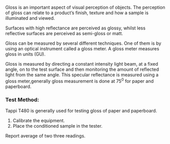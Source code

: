 Gloss is an important aspect of visual perception of objects. The perception of gloss can relate to a product’s finish, texture and how a
sample is illuminated and viewed.

Surfaces with high reflectance are perceived as glossy, whilst less reflective surfaces are perceived as semi-gloss or matt.

Gloss can be measured by several different techniques. One of them is by using an optical instrument called a gloss meter.
A gloss meter measures gloss  in units (GU).

Gloss is measured by directing a constant intensity light beam, at a fixed angle, on to the test surface and then monitoring the amount of
reflected light from the same angle.
This specular reflectance is measured using a gloss meter,generally gloss measurement is done at 75<sup>0</sup> for paper and paperboard.

 ### Test Method: 
 
Tappi T480 is generally used for testing gloss of paper and paperboard.
1. Calibrate the equipment.
2. Place the conditioned sample in the tester.  
   
Report average of two three readings.